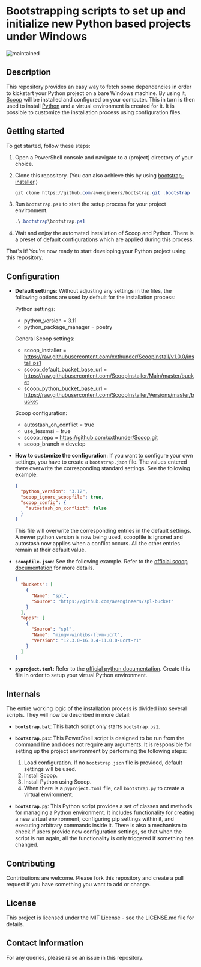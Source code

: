 # Bootstrapping scripts to set up and initialize new Python based projects under Windows

![maintained](https://img.shields.io/badge/maintained-yes-success?style=flat-square)

## Description

This repository provides an easy way to fetch some dependencies in order to kickstart your Python project on a bare Windows machine.
By using it, [Scoop](https://github.com/ScoopInstaller/Scoop) will be installed and configured on your computer.
This in turn is then used to install [Python](https://www.python.org/) and a virtual environment is created for it.
It is possible to customize the installation process using configuration files.

## Getting started

To get started, follow these steps:

1. Open a PowerShell console and navigate to a (project) directory of your choice.
2. Clone this repository. (You can also achieve this by using [bootstrap-installer](https://github.com/avengineers/bootstrap-installer).)

    ```powershell
    git clone https://github.com/avengineers/bootstrap.git .bootstrap
    ```

3. Run `bootstrap.ps1` to start the setup process for your project environment.

    ```powershell
    .\.bootstrap\bootstrap.ps1
    ```

4. Wait and enjoy the automated installation of Scoop and Python. There is a preset of default configurations which are applied during this process.

That's it! You're now ready to start developing your Python project using this repository.

## Configuration

- **Default settings**: Without adjusting any settings in the files, the following options are used by default for the installation process:

  Python settings:
  - python_version = 3.11
  - python_package_manager = poetry

  General Scoop settings:
  - scoop_installer = <https://raw.githubusercontent.com/xxthunder/ScoopInstall/v1.0.0/install.ps1>
  - scoop_default_bucket_base_url = <https://raw.githubusercontent.com/ScoopInstaller/Main/master/bucket>
  - scoop_python_bucket_base_url = <https://raw.githubusercontent.com/ScoopInstaller/Versions/master/bucket>

  Scoop configuration:
  - autostash_on_conflict = true
  - use_lessmsi = true
  - scoop_repo = <https://github.com/xxthunder/Scoop.git>
  - scoop_branch = develop

- **How to customize the configuration**: If you want to configure your own settings, you have to create a `bootstrap.json` file. The values entered there overwrite the corresponding standard settings. See the following example:

  ```json
  {
    "python_version": "3.12",
    "scoop_ignore_scoopfile": true,
    "scoop_config": {
      "autostash_on_conflict": false
    }
  }
  ```

  This file will overwrite the corresponding entries in the default settings. A newer python version is now being used, scoopfile is ignored and autostash now applies when a conflict occurs. All the other entries remain at their default value.

- **`scoopfile.json`**: See the following example. Refer to the [official scoop documentation](https://github.com/ScoopInstaller/Scoop/wiki) for more details.

  ```json
  {
    "buckets": [
      {
        "Name": "spl",
        "Source": "https://github.com/avengineers/spl-bucket"
      }
    ],
    "apps": [
      {
        "Source": "spl",
        "Name": "mingw-winlibs-llvm-ucrt",
        "Version": "12.3.0-16.0.4-11.0.0-ucrt-r1"
      }
    ]
  }
  ```

- **`pyproject.toml`**: Refer to the [official python documentation](https://pip.pypa.io/en/stable/reference/build-system/pyproject-toml/). Create this file in order to setup your virtual Python environment.

## Internals

The entire working logic of the installation process is divided into several scripts. They will now be described in more detail:

- **`bootstrap.bat`**: This batch script only starts `bootstrap.ps1`.

- **`bootstrap.ps1`**: This PowerShell script is designed to be run from the command line and does not require any arguments. It is responsible for setting up the project environment by performing the following steps:
    1. Load configuration. If no `bootstrap.json` file is provided, default settings will be used.
    2. Install Scoop.
    3. Install Python using Scoop.
    4. When there is a `pyproject.toml` file, call `bootstrap.py` to create a virtual environment.

- **`bootstrap.py`**: This Python script provides a set of classes and methods for managing a Python environment. It includes functionality for creating a new virtual environment, configuring pip settings within it, and executing arbitrary commands inside it. There is also a mechanism to check if users provide new configuration settings, so that when the script is run again, all the functionality is only triggered if something has changed.

## Contributing

Contributions are welcome. Please fork this repository and create a pull request if you have something you want to add or change.

## License

This project is licensed under the MIT License - see the LICENSE.md file for details.

## Contact Information

For any queries, please raise an issue in this repository.
